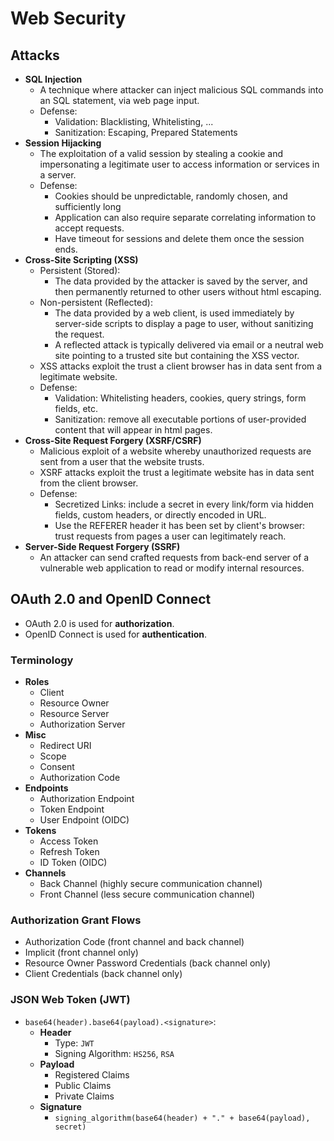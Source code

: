 # Web Security

## Attacks

  - **SQL Injection**
    - A technique where attacker can inject malicious SQL commands into an SQL statement, via web page input.
    - Defense:
      - Validation: Blacklisting, Whitelisting, ...
      - Sanitization: Escaping, Prepared Statements
  - **Session Hijacking**
    - The exploitation of a valid session by stealing a cookie and impersonating a  legitimate user to access information or services in a server.
    - Defense:
      - Cookies should be unpredictable, randomly chosen, and sufficiently long
      - Application can also require separate correlating information to accept requests.
      - Have timeout for sessions and delete them once the session ends.
  - **Cross-Site Scripting (XSS)**
    - Persistent (Stored):
      - The data provided by the attacker is saved by the server, and then permanently returned to other users without html escaping.
    - Non-persistent (Reflected):
      - The data provided by a web client, is used immediately by server-side scripts to display a page to user, without sanitizing the request.
      - A reflected attack is typically delivered via email or a neutral web site pointing to a trusted site but containing the XSS vector.
    - XSS attacks exploit the trust a client browser has in data sent from a legitimate website.
    - Defense:
      - Validation: Whitelisting headers, cookies, query strings, form fields, etc.
      - Sanitization: remove all executable portions of user-provided content that will appear in html pages.
  - **Cross-Site Request Forgery (XSRF/CSRF)**
    - Malicious exploit of a website whereby unauthorized requests are sent from a user that the website trusts.
    - XSRF attacks exploit the trust a legitimate website has in data sent from the client browser.
    - Defense:
      - Secretized Links: include a secret in every link/form via hidden fields, custom headers, or directly encoded in URL.
      - Use the REFERER header it has been set by client's browser: trust requests from pages a user can legitimately reach.
  - **Server-Side Request Forgery (SSRF)**
    - An attacker can send crafted requests from back-end server of a vulnerable web application to read or modify internal resources.


## OAuth 2.0 and OpenID Connect

  - OAuth 2.0 is used for **authorization**.
  - OpenID Connect is used for **authentication**.

### Terminology

  - **Roles**
    - Client
    - Resource Owner
    - Resource Server
    - Authorization Server
  - **Misc**
    - Redirect URI
    - Scope
    - Consent
    - Authorization Code
  - **Endpoints**
    - Authorization Endpoint
    - Token Endpoint
    - User Endpoint (OIDC)
  - **Tokens**
    - Access Token
    - Refresh Token
    - ID Token (OIDC)
  - **Channels**
    - Back Channel (highly secure communication channel)
    - Front Channel (less secure communication channel)

### Authorization Grant Flows

  - Authorization Code (front channel and back channel)
  - Implicit (front channel only)
  - Resource Owner Password Credentials (back channel only)
  - Client Credentials (back channel only)

### JSON Web Token (JWT)

  - `base64(header).base64(payload).<signature>`:
    - **Header**
      - Type: `JWT`
      - Signing Algorithm: `HS256`, `RSA`
    - **Payload**
      - Registered Claims
      - Public Claims
      - Private Claims
    - **Signature**
      - `signing_algorithm(base64(header) + "." + base64(payload), secret)`


